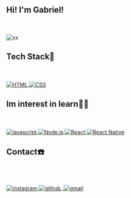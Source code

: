 
## Hi! I'm Gabriel!
<br><br>
<img src="https://i.giphy.com/media/s20gt5Rebjnva/giphy.gif" alt="xx">


 ## Tech Stack🤖
 <br><br>
  <a href="#" >
    <img align="center" src="https://img.shields.io/badge/HTML5-E34F26?style=for-the-badge&logo=html5&logoColor=white" alt="HTML">
  </a>
  <a href="#" >
    <img align="center" src="https://img.shields.io/badge/CSS-239120?&style=for-the-badge&logo=css3&logoColor=white" alt="CSS">
  </a>

## Im interest in learn🕵️‍♂️
<br><br>
<a href="#" >
    <img align="center" src="https://img.shields.io/badge/JavaScript-F7DF1E?style=for-the-badge&logo=javascript&logoColor=black" alt="javascript">
  </a>
  <a href="#" >
    <img align="center" src="https://img.shields.io/badge/Node.js-43853D?style=for-the-badge&logo=node.js&logoColor=white" alt="Node.js">
  </a>
  <a href="#" >
    <img align="center" src="https://img.shields.io/badge/React-20232A?style=for-the-badge&logo=react&logoColor=61DAFB" alt="React">
  </a>
<a href="#" >
    <img align="center" src="https://img.shields.io/badge/React_Native-20232A?style=for-the-badge&logo=react&logoColor=61DAFB" alt="React Native">
  </a>
  ## Contact☎️
<br><br>
  
  <a target="_blank" href="https://www.instagram.com/adoraavida">
    <img align="center" src="https://img.shields.io/badge/Instagram-E4405F?style=for-the-badge&logo=instagram&logoColor=white" alt="instagram">
  </a>
  <a href="https://github.com/Cordeiro-G" target="_blank">
    <img align="center" src="https://img.shields.io/badge/GitHub-100000?style=for-the-badge&logo=github&logoColor=white" alt="github">
  </a>
  <a href="https://www.linkedin.com/in/gabriel-moura-412a1023b/" target="_blank">
    <img align="center" src="https://img.shields.io/badge/LinkedIn-0077B5?style=for-the-badge&logo=linkedin&logoColor=white" alt="">
  </a>
   <a href="mailto:gmcordeiro.dev@gmail.com >" target="_blank">
    <img align="center" src="https://img.shields.io/badge/Gmail-D14836?style=for-the-badge&logo=gmail&logoColor=white" alt="gmail">
  </a>
  





